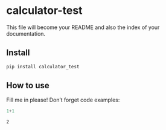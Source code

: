 calculator-test
================

<!-- WARNING: THIS FILE WAS AUTOGENERATED! DO NOT EDIT! -->

This file will become your README and also the index of your
documentation.

## Install

``` sh
pip install calculator_test
```

## How to use

Fill me in please! Don’t forget code examples:

``` python
1+1
```

    2
